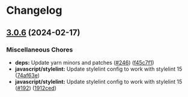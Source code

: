 # Changelog

## [3.0.6](https://github.com/kronostechnologies/standards/compare/eslint-config-react-v3.0.5...eslint-config-react-v3.0.6) (2024-02-17)


### Miscellaneous Chores

* **deps:** Update yarn minors and patches ([#246](https://github.com/kronostechnologies/standards/issues/246)) ([f45c7f1](https://github.com/kronostechnologies/standards/commit/f45c7f179d0c879f81c5adbcbb4550c9882e7a15))
* **javascript/stylelint:** Update stylelint config to work with stylelint 15 ([74af63e](https://github.com/kronostechnologies/standards/commit/74af63eae81047c9bd2ed988a2858b21e74427e1))
* **javascript/stylelint:** Update stylelint config to work with stylelint 15 ([#192](https://github.com/kronostechnologies/standards/issues/192)) ([1912ced](https://github.com/kronostechnologies/standards/commit/1912cedc0474a4ef28a701f80c5f67e994ac670b))
